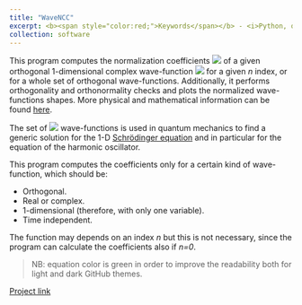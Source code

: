 ```yaml
---
title: "WaveNCC"
excerpt: <b><span style="color:red;">Keywords</span></b> - <i>Python, quantum mechanics, numerical analysis</i>. <br/><br/>A program to compute the normalization coefficients of a given orthogonal 1-D complex wave function.<br/><img src='/images/logo_wavencc.svg' width="450">
collection: software
---
```


This program computes the normalization coefficients <img src="https://render.githubusercontent.com/render/math?math=\color{green}{c_n}"> of a given orthogonal 1-dimensional complex wave-function <img src="https://render.githubusercontent.com/render/math?math=\color{green}{\psi_n(x)}"> for a given *n* index, or for a whole set of orthogonal wave-functions. Additionally, it performs orthogonality and orthonormality checks and plots the normalized wave-functions shapes. More physical and mathematical information can be found [here](https://github.com/JustWhit3/WaveNCC/blob/main/doc/Background%20explanation.md).

The set of <img src="https://render.githubusercontent.com/render/math?math=\color{green}{\psi_n(x)}"> wave-functions is used in quantum mechanics to find a generic solution for the 1-D [Schrödinger equation](https://users.aber.ac.uk/ruw/teach/327/hatom.php) and in particular for the equation of the harmonic oscillator.

This program computes the coefficients only for a certain kind of wave-function, which should be:

- Orthogonal.
- Real or complex.
- 1-dimensional (therefore, with only one variable).
- Time independent.

The function may depends on an index *n* but this is not necessary, since the program can calculate the coefficients also if *n=0*.
> NB: equation color is green in order to improve the readability both for light and dark GitHub themes.

[Project link](https://github.com/JustWhit3/WaveNCC)

